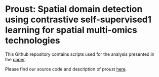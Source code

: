 # Proust: Spatial domain detection using contrastive self-supervised1 learning for spatial multi-omics technologies
This Github repository contains scripts used for the analysis presented in the [paper](https://www.biorxiv.org/content/10.1101/2024.02.02.578662v1). 

Please find our source code and description of proust [here](https://github.com/JianingYao/proust). 